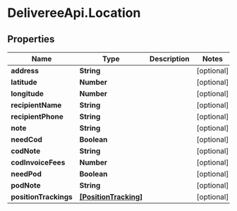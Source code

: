 # DelivereeApi.Location

## Properties
Name | Type | Description | Notes
------------ | ------------- | ------------- | -------------
**address** | **String** |  | [optional] 
**latitude** | **Number** |  | [optional] 
**longitude** | **Number** |  | [optional] 
**recipientName** | **String** |  | [optional] 
**recipientPhone** | **String** |  | [optional] 
**note** | **String** |  | [optional] 
**needCod** | **Boolean** |  | [optional] 
**codNote** | **String** |  | [optional] 
**codInvoiceFees** | **Number** |  | [optional] 
**needPod** | **Boolean** |  | [optional] 
**podNote** | **String** |  | [optional] 
**positionTrackings** | [**[PositionTracking]**](PositionTracking.md) |  | [optional] 


